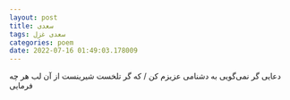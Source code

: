 ```yaml
---
layout: post
title: سعدی
tags: سعدی غزل
categories: poem
date: 2022-07-16 01:49:03.178009
---
```


دعایی گر نمی‌گویی به دشنامی عزیزم کن / که گر تلخست شیرینست از آن لب هر چه فرمایی